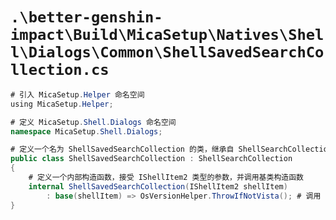 # `.\better-genshin-impact\Build\MicaSetup\Natives\Shell\Dialogs\Common\ShellSavedSearchCollection.cs`

```cs
# 引入 MicaSetup.Helper 命名空间
﻿using MicaSetup.Helper;

# 定义 MicaSetup.Shell.Dialogs 命名空间
namespace MicaSetup.Shell.Dialogs;

# 定义一个名为 ShellSavedSearchCollection 的类，继承自 ShellSearchCollection
public class ShellSavedSearchCollection : ShellSearchCollection
{
    # 定义一个内部构造函数，接受 IShellItem2 类型的参数，并调用基类构造函数
    internal ShellSavedSearchCollection(IShellItem2 shellItem)
        : base(shellItem) => OsVersionHelper.ThrowIfNotVista(); # 调用 OsVersionHelper 类的静态方法检查操作系统版本是否为 Vista 或更高
}
```